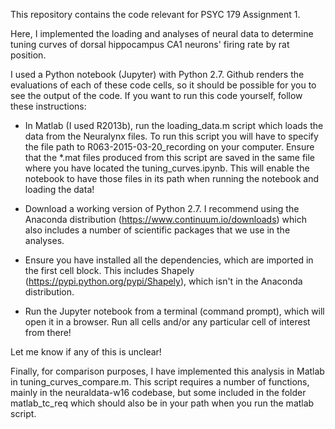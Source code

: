 This repository contains the code relevant for PSYC 179 Assignment 1.

Here, I implemented the loading and analyses of neural data to determine tuning curves of dorsal hippocampus CA1 neurons' firing rate by rat position.

I used a Python notebook (Jupyter) with Python 2.7. Github renders the evaluations of each of these code cells, so it should be possible for you to see the output of the code. If you want to run this code yourself, follow these instructions:

- In Matlab (I used R2013b), run the loading_data.m script which loads the data from the Neuralynx files. To run this script you will have to specify the file path to R063-2015-03-20_recording on your computer. Ensure that the *.mat files produced from this script are saved in the same file where you have located the tuning_curves.ipynb. This will enable the notebook to have those files in its path when running the notebook and loading the data!

- Download a working version of Python 2.7. I recommend using the Anaconda distribution (https://www.continuum.io/downloads) which also includes a number of scientific packages that we use in the analyses. 

- Ensure you have installed all the dependencies, which are imported in the first cell block. This includes Shapely (https://pypi.python.org/pypi/Shapely), which isn't in the Anaconda distribution. 

- Run the Jupyter notebook from a terminal (command prompt), which will open it in a browser. Run all cells and/or any particular cell of interest from there!

Let me know if any of this is unclear! 

Finally, for comparison purposes, I have implemented this analysis in Matlab in tuning_curves_compare.m. This script requires a number of functions, mainly in the neuraldata-w16 codebase, but some included in the folder matlab_tc_req which should also be in your path when you run the matlab script.